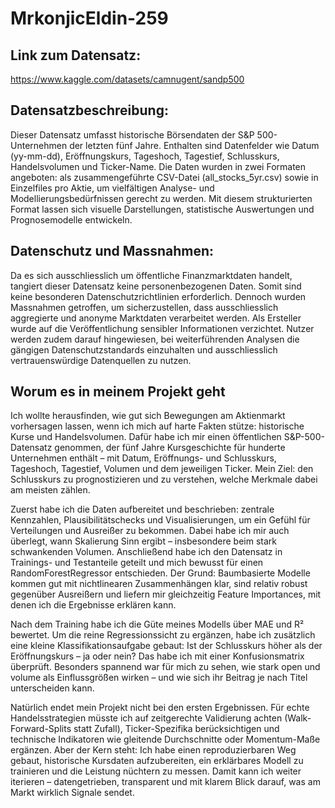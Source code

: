 # MrkonjicEldin-259


## Link zum Datensatz:
https://www.kaggle.com/datasets/camnugent/sandp500

## Datensatzbeschreibung:
Dieser Datensatz umfasst historische Börsendaten der S&P 500-Unternehmen der letzten fünf Jahre. Enthalten sind Datenfelder wie Datum (yy-mm-dd), Eröffnungskurs, Tageshoch, Tagestief, Schlusskurs, Handelsvolumen und Ticker-Name. Die Daten wurden in zwei Formaten angeboten: als zusammengeführte CSV-Datei (all_stocks_5yr.csv) sowie in Einzelfiles pro Aktie, um vielfältigen Analyse- und Modellierungsbedürfnissen gerecht zu werden. Mit diesem strukturierten Format lassen sich visuelle Darstellungen, statistische Auswertungen und Prognosemodelle entwickeln.

## Datenschutz und Massnahmen:
Da es sich ausschliesslich um öffentliche Finanzmarktdaten handelt, tangiert dieser Datensatz keine personenbezogenen Daten. Somit sind keine besonderen Datenschutzrichtlinien erforderlich. Dennoch wurden Massnahmen getroffen, um sicherzustellen, dass ausschliesslich aggregierte und anonyme Marktdaten verarbeitet werden. Als Ersteller wurde auf die Veröffentlichung sensibler Informationen verzichtet. Nutzer werden zudem darauf hingewiesen, bei weiterführenden Analysen die gängigen Datenschutzstandards einzuhalten und ausschliesslich vertrauenswürdige Datenquellen zu nutzen.


## Worum es in meinem Projekt geht

Ich wollte herausfinden, wie gut sich Bewegungen am Aktienmarkt vorhersagen lassen, wenn ich mich auf harte Fakten stütze: historische Kurse und Handelsvolumen. Dafür habe ich mir einen öffentlichen S&P-500-Datensatz genommen, der fünf Jahre Kursgeschichte für hunderte Unternehmen enthält – mit Datum, Eröffnungs- und Schlusskurs, Tageshoch, Tagestief, Volumen und dem jeweiligen Ticker. Mein Ziel: den Schlusskurs zu prognostizieren und zu verstehen, welche Merkmale dabei am meisten zählen.

Zuerst habe ich die Daten aufbereitet und beschrieben: zentrale Kennzahlen, Plausibilitätschecks und Visualisierungen, um ein Gefühl für Verteilungen und Ausreißer zu bekommen. Dabei habe ich mir auch überlegt, wann Skalierung Sinn ergibt – insbesondere beim stark schwankenden Volumen. Anschließend habe ich den Datensatz in Trainings- und Testanteile geteilt und mich bewusst für einen RandomForestRegressor entschieden. Der Grund: Baumbasierte Modelle kommen gut mit nichtlinearen Zusammenhängen klar, sind relativ robust gegenüber Ausreißern und liefern mir gleichzeitig Feature Importances, mit denen ich die Ergebnisse erklären kann.

Nach dem Training habe ich die Güte meines Modells über MAE und R² bewertet. Um die reine Regressionssicht zu ergänzen, habe ich zusätzlich eine kleine Klassifikationsaufgabe gebaut: Ist der Schlusskurs höher als der Eröffnungskurs – ja oder nein? Das habe ich mit einer Konfusionsmatrix überprüft. Besonders spannend war für mich zu sehen, wie stark open und volume als Einflussgrößen wirken – und wie sich ihr Beitrag je nach Titel unterscheiden kann.

Natürlich endet mein Projekt nicht bei den ersten Ergebnissen. Für echte Handelsstrategien müsste ich auf zeitgerechte Validierung achten (Walk-Forward-Splits statt Zufall), Ticker-Spezifika berücksichtigen und technische Indikatoren wie gleitende Durchschnitte oder Momentum-Maße ergänzen. Aber der Kern steht: Ich habe einen reproduzierbaren Weg gebaut, historische Kursdaten aufzubereiten, ein erklärbares Modell zu trainieren und die Leistung nüchtern zu messen. Damit kann ich weiter iterieren – datengetrieben, transparent und mit klarem Blick darauf, was am Markt wirklich Signale sendet.
